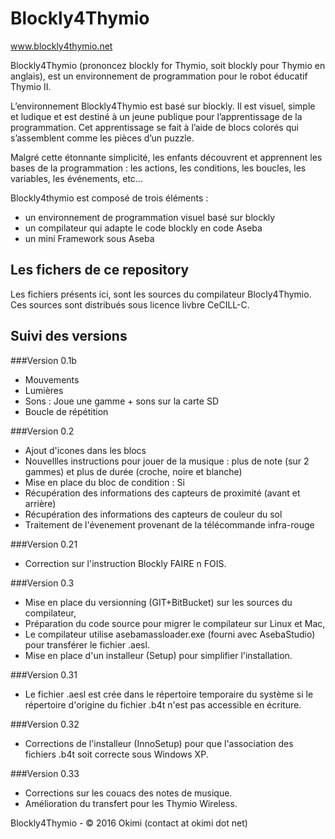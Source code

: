 Blockly4Thymio
==============
www.blockly4thymio.net

Blockly4Thymio (prononcez blockly for Thymio, soit blockly pour Thymio en anglais), est un environnement de programmation pour le robot éducatif Thymio II.

L’environnement Blockly4Thymio est basé sur blockly. Il est visuel, simple et ludique et est destiné à un jeune publique pour l’apprentissage de la programmation.
Cet apprentissage se fait à l’aide de blocs colorés qui s’assemblent comme les pièces d’un puzzle.

Malgré cette étonnante simplicité, les enfants découvrent et apprennent les bases de la programmation : les actions, les conditions, les boucles, les variables, les événements, etc…

Blockly4thymio est composé de trois éléments :
- un environnement de programmation visuel basé sur blockly
- un compilateur qui adapte le code blockly en code Aseba
- un mini Framework sous Aseba


Les fichers de ce repository
----------------------------
Les fichiers présents ici, sont les sources du compilateur Blocly4Thymio. Ces sources sont distribués sous licence livbre CeCILL-C.


Suivi des versions
------------------

###Version 0.1b
* Mouvements
* Lumières
* Sons : Joue une gamme + sons sur la carte SD
* Boucle de répétition


###Version 0.2
* Ajout d'icones dans les blocs			
* Nouvellles instructions pour jouer de la musique : plus de note (sur 2 gammes) et plus de durée (croche, noire et blanche)			
* Mise en place du bloc de condition : Si			
* Récupération des informations des capteurs de proximité (avant et arrière)			
* Récupération des informations des capteurs de couleur du sol			
* Traitement de l'évenement provenant de la télécommande infra-rouge			


###Version 0.21
* Correction sur l'instruction Blockly FAIRE n FOIS.


###Version 0.3
* Mise en place du versionning (GIT+BitBucket) sur les sources du compilateur,
* Préparation du code source pour migrer le compilateur sur Linux et Mac,
* Le compilateur utilise asebamassloader.exe (fourni avec AsebaStudio) pour transférer le fichier .aesl.
* Mise en place d'un installeur (Setup) pour simplifier l'installation.


###Version 0.31
* Le fichier .aesl est crée dans le répertoire temporaire du système si le répertoire d'origine du fichier .b4t n'est pas accessible en écriture.


###Version 0.32
* Corrections de l'installeur (InnoSetup) pour que l'association des fichiers .b4t soit correcte sous Windows XP.


###Version 0.33
* Corrections sur les couacs des notes de musique.
* Amélioration du transfert pour les Thymio Wireless.


Blockly4Thymio - © 2016 Okimi (contact at okimi dot net)
